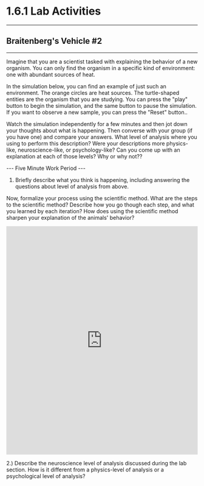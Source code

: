 # 1.6.1 Lab Activities

---
## Braitenberg's Vehicle #2
---

Imagine that you are a scientist tasked with explaining the behavior of a new organism.
You can only find the organism in a specific kind of environment: one with abundant sources of heat.

In the simulation below, you can find an example of just such an environment. The orange circles are heat sources.
The turtle-shaped entities are the organism that you are studying. You can press the "play" button to begin the simulation, and the 
same button to pause the simulation. If you want to observe a new sample, you can press the "Reset" button..

Watch the simulation independently for a few minutes and then jot down your thoughts about what is happening. Then converse with
your group (if you have one) and compare your answers. What level of analysis where you using to perform this description? Were your descriptions
more physics-like, neuroscience-like, or psychology-like? Can you come up with an explanation at each of those levels? Why or why not??

--- Five Minute Work Period ---

1. Briefly describe what you think is happening, including answering the questions about level of analysis from above.

Now, formalize your process using the scientific method. What are the steps to the scientific method? Describe how you go though each step,
and what you learned by each iteration? How does using the scientific method sharpen your explanation of the animals' behavior?

<iframe src="https://trinket.io/embed/pygame/2fdc15020f?toggleCode=true" width="100%" height="600" frameborder="0" marginwidth="0" marginheight="0" allowfullscreen></iframe>

2.) Describe the neuroscience level of analysis discussed during the lab section. How is it different from a physics-level of analysis or a psychological level of analysis?
